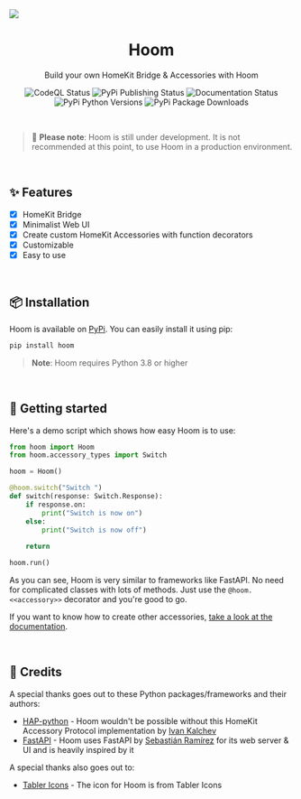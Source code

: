 <img src="https://bcdn.berrysauce.me/shared/hoom-banner-modified.png">

<br>

<h1 align="center">Hoom</h1>
<p align="center">Build your own HomeKit Bridge & Accessories with Hoom</p>
<p align="center">
    <img alt="CodeQL Status" src="https://github.com/berrysauce/hoom/actions/workflows/github-code-scanning/codeql/badge.svg"/>
    <img alt="PyPi Publishing Status" src="https://github.com/berrysauce/hoom/actions/workflows/python-publish.yml/badge.svg"/>
    <img alt="Documentation Status" src="https://github.com/berrysauce/hoom/actions/workflows/docs.yml/badge.svg"/>
    <img alt="PyPi Python Versions" src="https://img.shields.io/pypi/pyversions/hoom"/>
    <img alt="PyPi Package Downloads" src="https://img.shields.io/pypi/dm/hoom?color=blue"/>
</p>

<br>

> 🚧 **Please note**: Hoom is still under development. It is not recommended at this point, to use Hoom in a production environment.

<br>

## ✨ Features
- [x] HomeKit Bridge
- [x] Minimalist Web UI
- [x] Create custom HomeKit Accessories with function decorators
- [x] Customizable
- [x] Easy to use

<br>

## 📦 Installation
Hoom is available on [PyPi](https://pypi.org/project/hoom/). You can easily install it using pip:

```bash
pip install hoom
```

> **Note**: Hoom requires Python 3.8 or higher

<br>

## 🚀 Getting started
Here's a demo script which shows how easy Hoom is to use:

```python
from hoom import Hoom
from hoom.accessory_types import Switch

hoom = Hoom()

@hoom.switch("Switch ")
def switch(response: Switch.Response):
    if response.on:
        print("Switch is now on")
    else:
        print("Switch is now off")
        
    return

hoom.run()
```

As you can see, Hoom is very similar to frameworks like FastAPI. No need for complicated classes with lots of methods. Just use the `@hoom.<<accessory>>` decorator and you're good to go.

If you want to know how to create other accessories, [take a look at the documentation](https://berrysauce.me/hoom).

<br>

## 📣 Credits
A special thanks goes out to these Python packages/frameworks and their authors:

- [HAP-python](https://github.com/ikalchev/HAP-python) - Hoom wouldn't be possible without this HomeKit Accessory Protocol implementation by [Ivan Kalchev](https://github.com/ikalchev)
- [FastAPI](https://github.com/tiangolo/fastapi) - Hoom uses FastAPI by [Sebastián Ramírez](https://github.com/tiangolo) for its web server & UI and is heavily inspired by it

A special thanks also goes out to:

- [Tabler Icons](https://tabler-icons.io/) - The icon for Hoom is from Tabler Icons
